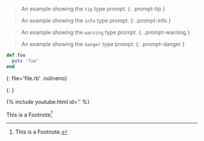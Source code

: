 <!-- ALERT -->
> An example showing the `tip` type prompt.
{: .prompt-tip }

> An example showing the `info` type prompt.
{: .prompt-info }

> An example showing the `warning` type prompt.
{: .prompt-warning }

> An example showing the `danger` type prompt.
{: .prompt-danger }


<!-- CODE -->
```ruby
def foo
  puts 'foo'
end
```
{: file='file.rb' .nolineno}

<!-- IMG -->
![](){: }

<!-- VÍDEO -->
{% include youtube.html id='' %}

<!-- FOOTNOTE -->
This is a Footnote[^1]

[^1]: This is a Footnote.
